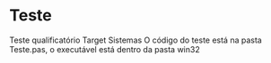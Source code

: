 # Teste
Teste qualificatório Target Sistemas
O código do teste está na pasta Teste.pas, o executável está dentro da pasta win32
